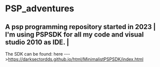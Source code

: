 # PSP_adventures
A psp programming repository started in 2023                              |
I'm using PSPSDK for all my code and visual studio 2010 as IDE.           |
---------------------------------------------------------------------------
The SDK can be found: 
here --->https://darksectordds.github.io/html/MinimalistPSPSDK/index.html
